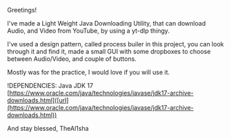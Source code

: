 Greetings!

I've made a Light Weight Java Downloading Utility, that can download Audio, and Video from YouTube, by using a yt-dlp thingy.

I've used a design pattern, called process builer in this project, you can look through it and find it, made a small GUI with some dropboxes to choose between Audio/Video, and couple of buttons.

Mostly was for the practice, I would love if you will use it.

!DEPENDENCIES: Java JDK 17 [https://www.oracle.com/java/technologies/javase/jdk17-archive-downloads.html]([url](https://www.oracle.com/java/technologies/javase/jdk17-archive-downloads.html))

And stay blessed, TheAl1sha
